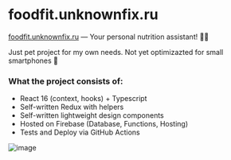 # foodfit.unknownfix.ru

[foodfit.unknownfix.ru](https://foodfit.unknownfix.ru) — Your personal nutrition assistant! 🏋️‍🍰

Just pet project for my own needs. Not yet optimizazted for small smartphones 🤒

### What the project consists of:

- React 16 (context, hooks) + Typescript
- Self-written Redux with helpers
- Self-written lightweight design components
- Hosted on Firebase (Database, Functions, Hosting)
- Tests and Deploy via GitHub Actions

![image](https://user-images.githubusercontent.com/9266007/87880678-ada25b80-ca04-11ea-97aa-fe5ea44a7042.png)
